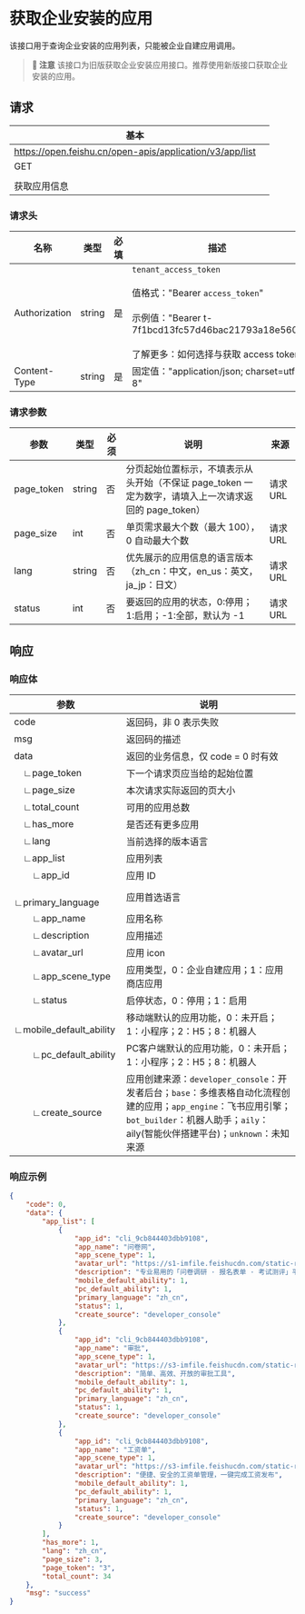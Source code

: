 # 获取企业安装的应用

该接口用于查询企业安装的应用列表，只能被企业自建应用调用。


> **📝 注意**
> 该接口为旧版获取企业安装应用接口。推荐使用新版接口获取企业安装的应用。


## 请求
| 基本 |  |
| --- | --- |
| https://open.feishu.cn/open-apis/application/v3/app/list |
| GET |
|  |
| 获取应用信息 |


### 请求头
| 名称 | 类型 | 必填 | 描述 |
| --- | --- | --- | --- |
| Authorization | string | 是 | `tenant_access_token`<br> <br>值格式："Bearer `access_token`"<br><br>示例值："Bearer t-7f1bcd13fc57d46bac21793a18e560"<br> <br> 了解更多：如何选择与获取 access token |
| Content-Type | string | 是 | 固定值："application/json; charset=utf-8" |



### 请求参数
|参数|类型|必须|说明|来源|
|--|-----|--|----|----|
|page_token|string|否|分页起始位置标示，不填表示从头开始（不保证 page_token 一定为数字，请填入上一次请求返回的 page_token）|请求 URL|
|page_size|int|否|单页需求最大个数（最大 100），0 自动最大个数|请求 URL|
|lang|string|否|优先展示的应用信息的语言版本（zh_cn：中文，en_us：英文，ja_jp：日文）|请求 URL|
|status|int|否|要返回的应用的状态，0:停用；1:启用；-1:全部，默认为 -1|请求 URL|

## 响应
### 响应体
|参数|说明|
|--|--|
|code|返回码，非 0 表示失败|
|msg|返回码的描述|
|data|返回的业务信息，仅 code = 0 时有效|
|&emsp;∟page_token|下一个请求页应当给的起始位置|
|&emsp;∟page_size|本次请求实际返回的页大小|
|&emsp;∟total_count|可用的应用总数|
|&emsp;∟has_more|是否还有更多应用|
|&emsp;∟lang|当前选择的版本语言|
|&emsp;∟app_list|应用列表|
|&emsp;&emsp;∟app_id|应用 ID|
|&emsp;&emsp;∟primary_language|应用首选语言|
|&emsp;&emsp;∟app_name|应用名称|
|&emsp;&emsp;∟description|应用描述|
|&emsp;&emsp;∟avatar_url|应用 icon|
|&emsp;&emsp;∟app_scene_type|应用类型，0：企业自建应用；1：应用商店应用|
|&emsp;&emsp;∟status|启停状态，0：停用；1：启用|
|&emsp;&emsp;∟mobile_default_ability|移动端默认的应用功能，0：未开启；1：小程序；2：H5；8：机器人|
|&emsp;&emsp;∟pc_default_ability|PC客户端默认的应用功能，0：未开启；1：小程序；2：H5；8：机器人|
|&emsp;&emsp;∟create_source|应用创建来源：`developer_console`：开发者后台；`base`：多维表格自动化流程创建的应用；`app_engine`：飞书应用引擎；`bot_builder`：机器人助手；`aily`：aily(智能伙伴搭建平台)；`unknown`：未知来源|


### 响应示例
```json
{
    "code": 0,
    "data": {
        "app_list": [
            {
                "app_id": "cli_9cb844403dbb9108",
                "app_name": "问卷网",
                "app_scene_type": 1,
                "avatar_url": "https://s1-imfile.feishucdn.com/static-resource/v1/d5ca5971-437b-4b1d-b295-679268f9a2cg",
                "description": "专业易用的「问卷调研 · 报名表单 · 考试测评」平台",
                "mobile_default_ability": 1,
                "pc_default_ability": 1,
                "primary_language": "zh_cn",
                "status": 1,
                "create_source": "developer_console"
            },
            {
                "app_id": "cli_9cb844403dbb9108",
                "app_name": "审批",
                "app_scene_type": 1,
                "avatar_url": "https://s3-imfile.feishucdn.com/static-resource/v1/e37af67a-b012-4ee0-80ea-a4d28c94b4eg",
                "description": "简单、高效、开放的审批工具",
                "mobile_default_ability": 1,
                "pc_default_ability": 1,
                "primary_language": "zh_cn",
                "status": 1,
                "create_source": "developer_console"
            },
            {
                "app_id": "cli_9cb844403dbb9108",
                "app_name": "工资单",
                "app_scene_type": 1,
                "avatar_url": "https://s3-imfile.feishucdn.com/static-resource/v1/da710014fc4c975ce66b~?image_size=noop&cut_type=&quality=_q100&format=image&sticker_format=.webp",
                "description": "便捷、安全的工资单管理，一键完成工资发布",
                "mobile_default_ability": 1,
                "pc_default_ability": 1,
                "primary_language": "zh_cn",
                "status": 1,
                "create_source": "developer_console"
            }
        ],
        "has_more": 1,
        "lang": "zh_cn",
        "page_size": 3,
        "page_token": "3",
        "total_count": 34
    },
    "msg": "success"
}
```
